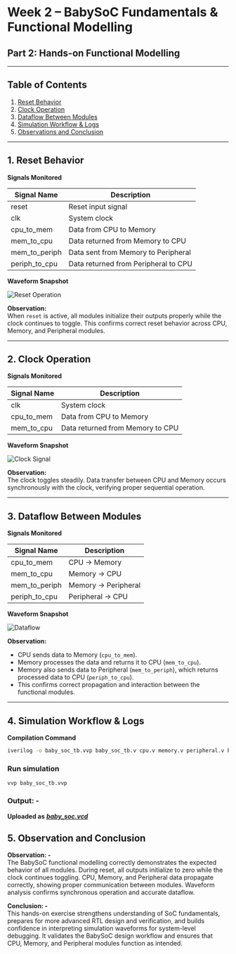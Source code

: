 # Week 2 – BabySoC Fundamentals & Functional Modelling  
## Part 2: Hands-on Functional Modelling  

---

## Table of Contents
1. [Reset Behavior](#1-reset-behavior)
2. [Clock Operation](#2-clock-operation)
3. [Dataflow Between Modules](#3-dataflow-between-modules)
4. [Simulation Workflow & Logs](#4-simulation-workflow--logs)
5. [Observations and Conclusion](#5-observation-and-conclusion)

---

## 1. Reset Behavior

**Signals Monitored**

| Signal Name      | Description |
|-----------------|-------------|
| reset           | Reset input signal |
| clk             | System clock |
| cpu_to_mem      | Data from CPU to Memory |
| mem_to_cpu      | Data returned from Memory to CPU |
| mem_to_periph   | Data sent from Memory to Peripheral |
| periph_to_cpu   | Data returned from Peripheral to CPU |

**Waveform Snapshot**  

![Reset Operation](https://github.com/user-attachments/assets/9caca34b-14bf-4f93-af44-065d6c6cad09)

**Observation:**  
When `reset` is active, all modules initialize their outputs properly while the clock continues to toggle. This confirms correct reset behavior across CPU, Memory, and Peripheral modules.

---

## 2. Clock Operation

**Signals Monitored**

| Signal Name   | Description |
|---------------|-------------|
| clk           | System clock |
| cpu_to_mem    | Data from CPU to Memory |
| mem_to_cpu    | Data returned from Memory to CPU |

**Waveform Snapshot**  

![Clock Signal](https://github.com/user-attachments/assets/744533f4-23d7-4e8d-a4b8-6c4c03dd518e)

**Observation:**  
The clock toggles steadily. Data transfer between CPU and Memory occurs synchronously with the clock, verifying proper sequential operation.

---

## 3. Dataflow Between Modules

**Signals Monitored**

| Signal Name     | Description |
|-----------------|-------------|
| cpu_to_mem      | CPU → Memory |
| mem_to_cpu      | Memory → CPU |
| mem_to_periph   | Memory → Peripheral |
| periph_to_cpu   | Peripheral → CPU |

**Waveform Snapshot**  

![Dataflow](https://github.com/user-attachments/assets/10c8731d-0613-4a9b-a690-5ee3081a92b0)

**Observation:**  
- CPU sends data to Memory (`cpu_to_mem`).  
- Memory processes the data and returns it to CPU (`mem_to_cpu`).  
- Memory also sends data to Peripheral (`mem_to_periph`), which returns processed data to CPU (`periph_to_cpu`).  
- This confirms correct propagation and interaction between the functional modules.

---

## 4. Simulation Workflow & Logs

**Compilation Command**  
```bash
iverilog -o baby_soc_tb.vvp baby_soc_tb.v cpu.v memory.v peripheral.v baby_soc.v
```
### Run simulation
```
vvp baby_soc_tb.vvp
```

### Output: -
**Uploaded as** ***[baby_soc.vcd](baby_soc.vcd)***

## 5. Observation and Conclusion

**Observation: -**  
The BabySoC functional modelling correctly demonstrates the expected behavior of all modules. During reset, all outputs initialize to zero while the clock continues toggling. CPU, Memory, and Peripheral data propagate correctly, showing proper communication between modules. Waveform analysis confirms synchronous operation and accurate dataflow.  

**Conclusion: -**  
This hands-on exercise strengthens understanding of SoC fundamentals, prepares for more advanced RTL design and verification, and builds confidence in interpreting simulation waveforms for system-level debugging. It validates the BabySoC design workflow and ensures that CPU, Memory, and Peripheral modules function as intended.
